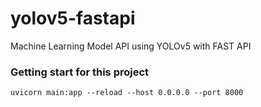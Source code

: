 # yolov5-fastapi
Machine Learning Model API using YOLOv5 with FAST API

### Getting start for this project

```
uvicorn main:app --reload --host 0.0.0.0 --port 8000
```